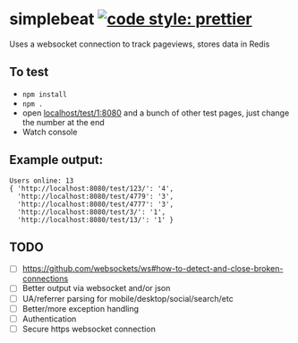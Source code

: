 # simplebeat [![code style: prettier](https://img.shields.io/badge/code_style-prettier-ff69b4.svg?style=flat-square)](https://github.com/prettier/prettier)


Uses a websocket connection to track pageviews, stores data in Redis

To test
-------

- `npm install`
- `npm .`
- open [localhost/test/1:8080](localhost/test/1:8080) and a bunch of other test pages, just change the number at the end
- Watch console

Example output:
---------------

```
Users online: 13
{ 'http://localhost:8080/test/123/': '4',
  'http://localhost:8080/test/4779': '3',
  'http://localhost:8080/test/4777': '3',
  'http://localhost:8080/test/3/': '1',
  'http://localhost:8080/test/13/': '1' }
```

TODO
----

- [ ] https://github.com/websockets/ws#how-to-detect-and-close-broken-connections
- [ ] Better output via websocket and/or json
- [ ] UA/referrer parsing for mobile/desktop/social/search/etc
- [ ] Better/more exception handling
- [ ] Authentication
- [ ] Secure https websocket connection
